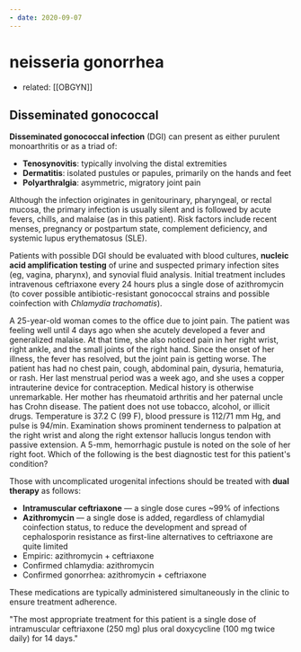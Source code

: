 ```yaml
---
- date: 2020-09-07
---
```


# neisseria gonorrhea

- related: [[OBGYN]]

## Disseminated gonococcal

<!-- disseminated gonococcal infection sx, dx, rx -->

**Disseminated gonococcal infection** (DGI) can present as either purulent monoarthritis or as a triad of:

- **Tenosynovitis**: typically involving the distal extremities
- **Dermatitis**: isolated pustules or papules, primarily on the hands and feet
- **Polyarthralgia**: asymmetric, migratory joint pain

Although the infection originates in genitourinary, pharyngeal, or rectal  mucosa, the primary infection is usually silent and is followed by acute fevers, chills, and malaise (as in this patient). Risk factors include recent menses, pregnancy or postpartum state, complement deficiency,  and systemic lupus erythematosus (SLE).

Patients with possible DGI should be evaluated with blood cultures, **nucleic acid amplification testing** of urine and suspected primary infection sites (eg, vagina, pharynx),  and synovial fluid analysis. Initial treatment includes intravenous  ceftriaxone every 24 hours plus a single dose of azithromycin (to cover  possible antibiotic-resistant gonococcal strains and possible  coinfection with _Chlamydia trachomatis_).

A 25-year-old woman comes to the office due to joint pain. The patient was feeling well until 4 days ago when she acutely developed a fever and generalized malaise. At that time, she also noticed pain in her right wrist, right ankle, and the small joints of the right hand.  Since the onset of her illness, the fever has resolved, but the joint  pain is getting worse. The patient has had no chest pain, cough,  abdominal pain, dysuria, hematuria, or rash. Her last menstrual period  was a week ago, and she uses a copper intrauterine device for contraception. Medical history is otherwise unremarkable. Her  mother has rheumatoid arthritis and her paternal uncle has Crohn  disease. The patient does not use tobacco, alcohol, or illicit drugs.  Temperature is 37.2 C (99 F), blood pressure is 112/71 mm Hg, and pulse  is 94/min. Examination shows prominent tenderness to palpation at the right wrist and along the right extensor hallucis longus tendon with passive extension. A 5-mm, hemorrhagic pustule is noted on the sole of her right foot. Which of the following is the best diagnostic test for this patient's condition?

<!--  neisseria gonorrhea treatment -->

Those with uncomplicated urogenital infections should be treated with **dual therapy** as follows:

- **Intramuscular ceftriaxone** — a single dose cures ~99% of infections
- **Azithromycin** — a single dose is added, regardless of chlamydial coinfection status, to reduce the development and spread of cephalosporin resistance as first-line alternatives to ceftriaxone are quite limited
- Empiric: azithromycin + ceftriaxone
- Confirmed chlamydia: azithromycin
- Confirmed gonorrhea: azithromycin + ceftriaxone

These medications are typically administered simultaneously in the clinic to ensure treatment adherence.

"The most appropriate treatment for this patient is a single dose of intramuscular ceftriaxone (250 mg) plus oral doxycycline (100 mg twice daily) for 14 days."

